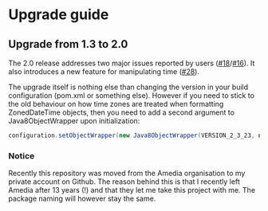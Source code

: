 # Upgrade guide

## Upgrade from 1.3 to 2.0

The 2.0 release addresses two major issues reported by users ([#18](https://github.com/lazee/freemarker-java-8/issues/18)/[#16](https://github.com/lazee/freemarker-java-8/issues/16)). It also introduces a new feature for manipulating time ([\#28](https://github.com/lazee/freemarker-java-8/pull/28)).  

The upgrade itself is nothing else than changing the version in your build configuration (pom.xml or something else). However if you need to stick to the old behaviour on how time zones are treated when formatting ZonedDateTime objects, then you need to add a second argument to Java8ObjectWrapper upon initialization:

```java
configuration.setObjectWrapper(new Java8ObjectWrapper(VERSION_2_3_23, new EnvironmentTimeStrategy());
```

### Notice

Recently this repository was moved from the Amedia organisation to my
private account on Github. The reason behind this is that I recently
left Amedia after 13 years (!) and that they let me take this project
with me. The package naming will however stay the same.
